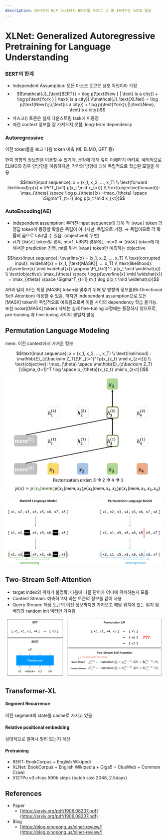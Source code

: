 ```yaml
---
description: 20가지의 NLP task에서 BERT를 누르고 그 중 18가지는 SOTA 달성
---
```


# XLNet: Generalized Autoregressive Pretraining for Language Understanding

### BERT의 한계

* Independent Assumption: 모든 마스크 토큰은 상호 독립이라 가정
* $$\mathcal{J}_{\text{BERT}} = \log p(\text{New } | \text{ is a city}) + \log p(\text{York } | \text{ is a city}) \\\mathcal{J}_\text{XLNet} = \log p(\text{New}\;|\;\text{is a city}) + \log p(\text{York}\;|\;\text{New}, \text{is a city})$$ 
* 마스크\(\) 토큰은 실제 다운스트림 task에 미등장
* 예전 context 정보를 잘 가져오지 못함; long-term dependency

### Autoregressive

이전 token들을 보고 다음 token 예측 \(예: ELMO, GPT 등\)

한쪽 방향의 정보만을 이용할 수 있기에, 문장에 대해 깊이 이해하기 어려움. 예외적으로 ELMO의 경우 양방향을 이용하지만, 각각의 방향에 대해 독립적으로 학습된 모델을 이용

$$\text{input sequence}: x = (x_1, x_2, ..., x_T) \\ \text{forward likelihood}:p(x) = \Pi^T_{t=1} p(x_t \mid x_{<t}) \\ \text{objective(forward)}: \max_{\theta} \space \log p_{\theta}(x) =\max_{\theta} \space \Sigma^T_{t=1} \log p(x_t \mid x_{<t})$$

### AutoEncoding\(AE\)

* Independent assumption: 주어진 input sequence에 대해 각 `[MASK]` token 의 정답 token이 등장할 확률은 독립이 아니지만, 독립으로 가정. → 독립이므로 각 확률의 곱으로 나타낼 수 있음. \(objective의 우변\)
* xt가 `[MASK]` token일 경우, mt=1, 나머지 경우에는 mt=0 ⇒ `[MASK]` token에 대해서만 prediction 진행. mt를 둬서 `[MASK]` token만 예측하는 objective

$$\text{input sequence}: \overline{x} = (x_1, x_2, ..., x_T) \\ \text{corrupted input}: \widehat{x} = (x_1, [\text{MASK}], ... x_T) \\ \text{likelihood}: p(\overline{x} \mid \widehat{x}) \approx \Pi_{t=1}^T p(x_t \mid \widehat{x}) \\ \text{objective}: \max_{\theta} \space \log p(\overline{x} \mid \widehat{x}) = \max_{\theta} \space \Sigma^T_{t=1} m_t \log p(x_t \mid \widehat{x})$$

AR과 달리 AE는 특정 \[MASK\] token을 맞추기 위해 양 방향의 정보를\(Bi-Directional Self-Attention\) 이용할 수 있음. 하지만 independant assumption으로 모든 \[MASK\] token이 독립적으로 예측됨으로써 이들 사이의 dependency 학습 불가능. 또한 noise\(\[MASK\] token\) 자체는 실제 fine-tuning 과정에는 등장하지 않으므로, pre-training 과 fine-tuning 사이의 불일치 발생

## Permutation Language Modeling

mem: 이전 context에서 가져온 정보

$$\text{input sequence}: x = (x_1, x_2, ..., x_T) \\ \text{likelihood} : \mathbb{E}_{z\backsim Z_T}[\Pi_{t=1}^Tp(x_{z_t} \mid x_{z<t})] \\ \text{objective}: \max_{\theta} \space \mathbb{E}_{z\backsim Z_T}[\Sigma_{t=1}^T \log \space p_{\theta}(x_{z_t} \mid x_{z<t})]$$

![](.gitbook/assets/_2019-12-26__10.45.55.png)

![](.gitbook/assets/_2019-12-26__9.37.09.png)

## Two-Stream Self-Attention

* target index의 위치가 불명확; 다음에 나올 단어가 어디에 위치하는지 모름
* Content Stream: 예측하고자 하는 토큰의 정보를 같이 사용
* Query Stream: 해당 토큰의 이전 정보까지만 가져오고 해당 위치에 있는 위치 임베딩과 random init 벡터만 가져옴

![](.gitbook/assets/_2019-12-26__9.39.31.png)

## Transformer-XL

#### Segment Recurrence

이전 segment의 state를 cache로 가지고 있음

#### Relative positional embedding

상대적으로 얼마나 멀리 있는지 계산

#### Pretraining

* BERT: BookCorpus + English Wikipedi
* XLNet: BookCorpus + English Wikipedia + Giga5 + ClueWeb + Common Crawl
* 512TPu v3 chips 500k steps \(batch size 2048, 2.5days\)

## References

* Paper
  * [https://arxiv.org/pdf/1906.08237.pdf](https://arxiv.org/pdf/1906.08237.pdf)
* Blog
  * [https://blog.pingpong.us/xlnet-review/](https://blog.pingpong.us/xlnet-review/)

